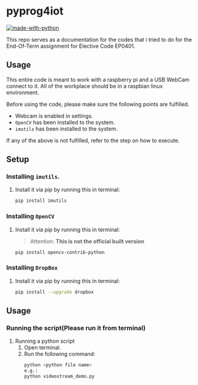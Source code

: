 # pyprog4iot
[![made-with-python](https://img.shields.io/badge/Made%20with-Python-1f425f.svg)](https://www.python.org/)

This repo serves as a documentation for the codes that i tried to do for the End-Of-Term assignment for Elective Code EP0401.


## Usage
This entire code is meant to work with a raspberry pi and a USB WebCam connect to it. All of the workplace should be in a raspbian linux environment.

Before using the code, please make sure the following points are fulfilled.
- Webcam is enabled in settings.
- `OpenCV` has been installed to the system. 
- `imutils` has been installed to the system.

If any of the above is not fulfilled, refer to the step on how to execute.

## Setup
### Installing `imutils`.
1. Install it via pip by running this in terminal:
    ```bash
    pip install imutils
    ```
### Installing `OpenCV`
1. Install it via pip by running this in terminal:
    > Attention: **This is not the official built version**
    ```bash
    pip install opencv-contrib-python
    ```
### Installing `DropBox`
1. Install it via pip by running this in terminal:
    ```bash
    pip install --upgrade dropbox
    ```

## Usage
### Running the script(Please run it from terminal)
1. Running a python script
    1. Open terminal.
    1. Run the following command:
        ```bash
        python <python file name>
        e.g.: 
        python videostream_demo.py
        ```